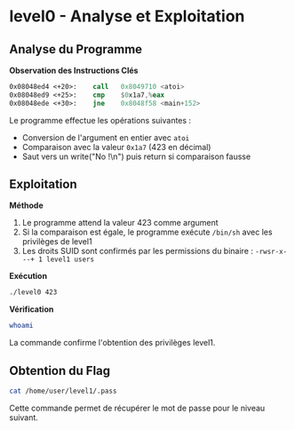 # level0 - Analyse et Exploitation

## Analyse du Programme

**Observation des Instructions Clés**
```nasm
0x08048ed4 <+20>:    call   0x8049710 <atoi>
0x08048ed9 <+25>:    cmp    $0x1a7,%eax
0x08048ede <+30>:    jne    0x8048f58 <main+152>
```

Le programme effectue les opérations suivantes :
- Conversion de l'argument en entier avec `atoi`
- Comparaison avec la valeur `0x1a7` (423 en décimal)
- Saut vers un write("No !\n") puis return si comparaison fausse

## Exploitation

**Méthode**
1. Le programme attend la valeur 423 comme argument
2. Si la comparaison est égale, le programme exécute `/bin/sh` avec les privilèges de level1
3. Les droits SUID sont confirmés par les permissions du binaire : `-rwsr-x---+ 1 level1 users`

**Exécution**
```bash
./level0 423
```

**Vérification**
```bash
whoami
```
La commande confirme l'obtention des privilèges level1.

## Obtention du Flag
```bash
cat /home/user/level1/.pass
```

Cette commande permet de récupérer le mot de passe pour le niveau suivant.
